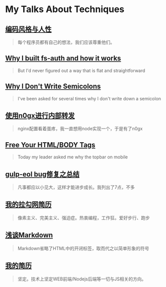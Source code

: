 # My Talks About Techniques

## [编码风格与人性](2015/08/coding-style.md)

> 每个程序员都有自己的想法，我们应该尊重他们。

## [Why I built fs-auth and how it works](2015/01/fs-auth.md)

> But I'd never figured out a way that is flat and straightforward

## [Why I Don't Write Semicolons](2015/01/why-no-semicolon.md)

> I've been asked for several times why I don't write down a semicolon

## [使用n0gx进行内部转发](2015/01/use-n0gx.md)

> nginx配置看着蛋疼，我一直想用node实现一个，于是有了n0gx

## [Free Your HTML/BODY Tags](2014/10/free-your-html-body-tags.md)

> Today my leader asked me why the topbar on mobile

## [gulp-eol bug修复之总结](2014/09/gulp-eol-bug.md)

> 凡事都应以小见大，这样才能进步成长。我列出了7点，不多

## [我的拉勾网简历](2014/08/lagou-resume.md)

> 像素主义、完美主义、强迫症。热衷编程，工作狂。爱好步行、跑步

## [浅谈Markdown](2014/05/markdown-talk.md)

> Markdown省略了HTML中的开闭标签，取而代之以简单形象的符号

## [我的简历](2014/05/my-resume.md)

> 坚定。技术上坚定WEB前端/Nodejs后端等一切与JS相关的方向。
